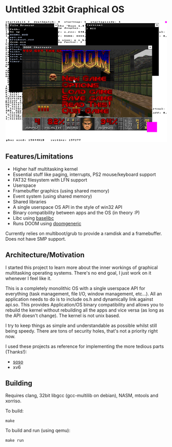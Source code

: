 # Untitled 32bit Graphical OS

![Screenshot](res/screenshot2.png)

## Features/Limitations

* Higher half multitasking kernel
* Essential stuff like paging, interrupts, PS2 mouse/keyboard support
* FAT32 filesystem with LFN support
* Userspace
* Framebuffer graphics (using shared memory)
* Event system (using shared memory)
* Shared libraries
* A single userspace OS API in the style of win32 API
* Binary compatibility between apps and the OS (in theory :P)
* Libc using [baselibc](https://github.com/PetteriAimonen/Baselibc)
* Runs DOOM using [doomgeneric](https://github.com/ozkl/doomgeneric)

Currently relies on multiboot/grub to provide a ramdisk and a framebuffer. Does not have SMP support.

## Architecture/Motivation

I started this project to learn more about the inner workings of graphical multitasking operating systems. There's no end goal, I just work on it whenever I feel like it.

This is a completely monolithic OS with a single userspace API for everything (task management, file I/O, window management, etc...). All an application needs to do is to include os.h and dynamically link against api.so. This provides Application/OS binary compatibility and allows you to rebuild the kernel without rebuilding all the apps and vice versa (as long as the API doesn't change). The kernel is not unix based.

I try to keep things as simple and understandable as possible whilst still being speedy. There are tons of security holes, that's not a priority right now.

I used these projects as reference for implementing the more tedious parts (Thanks!):
- [soso](https://github.com/ozkl/soso)
- xv6

## Building

Requires clang, 32bit libgcc (gcc-multilib on debian), NASM, mtools and xorriso.

To build:
```
make
```
To build and run (using qemu):
```
make run
```
